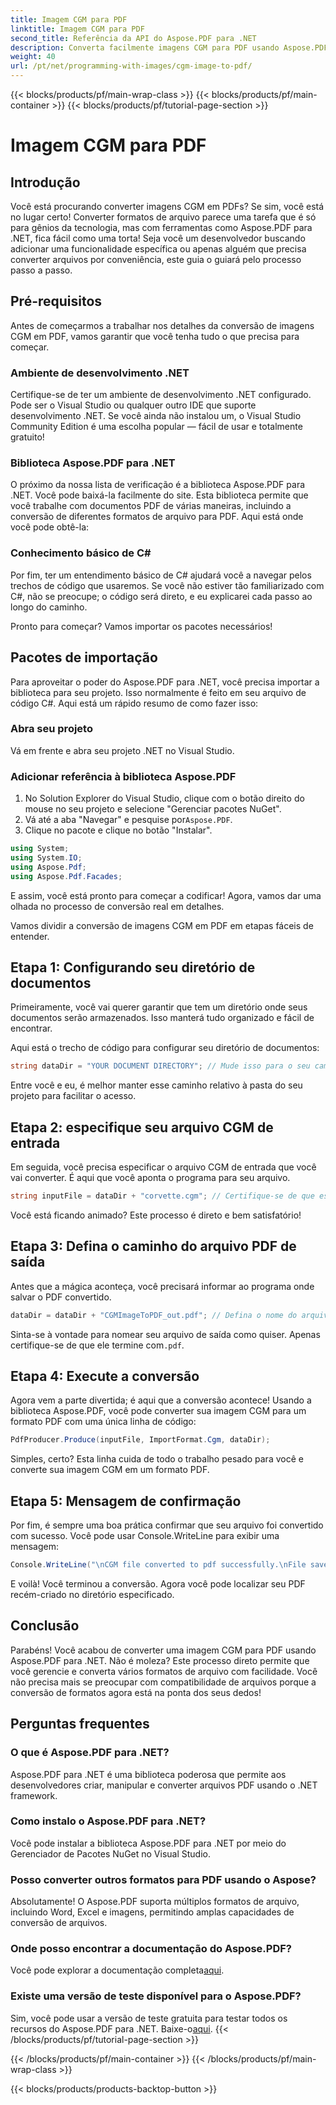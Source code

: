 ```yaml
---
title: Imagem CGM para PDF
linktitle: Imagem CGM para PDF
second_title: Referência da API do Aspose.PDF para .NET
description: Converta facilmente imagens CGM para PDF usando Aspose.PDF para .NET. Siga este guia passo a passo simples e agilize seu processo de conversão de arquivos.
weight: 40
url: /pt/net/programming-with-images/cgm-image-to-pdf/
---
```


{{< blocks/products/pf/main-wrap-class >}}
{{< blocks/products/pf/main-container >}}
{{< blocks/products/pf/tutorial-page-section >}}

# Imagem CGM para PDF

## Introdução

Você está procurando converter imagens CGM em PDFs? Se sim, você está no lugar certo! Converter formatos de arquivo parece uma tarefa que é só para gênios da tecnologia, mas com ferramentas como Aspose.PDF para .NET, fica fácil como uma torta! Seja você um desenvolvedor buscando adicionar uma funcionalidade específica ou apenas alguém que precisa converter arquivos por conveniência, este guia o guiará pelo processo passo a passo.

## Pré-requisitos

Antes de começarmos a trabalhar nos detalhes da conversão de imagens CGM em PDF, vamos garantir que você tenha tudo o que precisa para começar.

### Ambiente de desenvolvimento .NET

Certifique-se de ter um ambiente de desenvolvimento .NET configurado. Pode ser o Visual Studio ou qualquer outro IDE que suporte desenvolvimento .NET. Se você ainda não instalou um, o Visual Studio Community Edition é uma escolha popular — fácil de usar e totalmente gratuito!

### Biblioteca Aspose.PDF para .NET

O próximo da nossa lista de verificação é a biblioteca Aspose.PDF para .NET. Você pode baixá-la facilmente do site. Esta biblioteca permite que você trabalhe com documentos PDF de várias maneiras, incluindo a conversão de diferentes formatos de arquivo para PDF. Aqui está onde você pode obtê-la:

### Conhecimento básico de C#

Por fim, ter um entendimento básico de C# ajudará você a navegar pelos trechos de código que usaremos. Se você não estiver tão familiarizado com C#, não se preocupe; o código será direto, e eu explicarei cada passo ao longo do caminho.

Pronto para começar? Vamos importar os pacotes necessários!

## Pacotes de importação

Para aproveitar o poder do Aspose.PDF para .NET, você precisa importar a biblioteca para seu projeto. Isso normalmente é feito em seu arquivo de código C#. Aqui está um rápido resumo de como fazer isso:

### Abra seu projeto

Vá em frente e abra seu projeto .NET no Visual Studio. 

### Adicionar referência à biblioteca Aspose.PDF

1. No Solution Explorer do Visual Studio, clique com o botão direito do mouse no seu projeto e selecione "Gerenciar pacotes NuGet".
2.  Vá até a aba "Navegar" e pesquise por`Aspose.PDF`.
3. Clique no pacote e clique no botão "Instalar".

```csharp
using System;
using System.IO;
using Aspose.Pdf;
using Aspose.Pdf.Facades;
```

E assim, você está pronto para começar a codificar! Agora, vamos dar uma olhada no processo de conversão real em detalhes.

Vamos dividir a conversão de imagens CGM em PDF em etapas fáceis de entender.

## Etapa 1: Configurando seu diretório de documentos

Primeiramente, você vai querer garantir que tem um diretório onde seus documentos serão armazenados. Isso manterá tudo organizado e fácil de encontrar. 

Aqui está o trecho de código para configurar seu diretório de documentos:

```csharp
string dataDir = "YOUR DOCUMENT DIRECTORY"; // Mude isso para o seu caminho
```

Entre você e eu, é melhor manter esse caminho relativo à pasta do seu projeto para facilitar o acesso.

## Etapa 2: especifique seu arquivo CGM de entrada

Em seguida, você precisa especificar o arquivo CGM de entrada que você vai converter. É aqui que você aponta o programa para seu arquivo.

```csharp
string inputFile = dataDir + "corvette.cgm"; // Certifique-se de que este arquivo existe no seu diretório
```

Você está ficando animado? Este processo é direto e bem satisfatório!

## Etapa 3: Defina o caminho do arquivo PDF de saída

Antes que a mágica aconteça, você precisará informar ao programa onde salvar o PDF convertido.

```csharp
dataDir = dataDir + "CGMImageToPDF_out.pdf"; // Defina o nome do arquivo PDF de saída
```

 Sinta-se à vontade para nomear seu arquivo de saída como quiser. Apenas certifique-se de que ele termine com`.pdf`.

## Etapa 4: Execute a conversão

Agora vem a parte divertida; é aqui que a conversão acontece! Usando a biblioteca Aspose.PDF, você pode converter sua imagem CGM para um formato PDF com uma única linha de código:

```csharp
PdfProducer.Produce(inputFile, ImportFormat.Cgm, dataDir);
```

Simples, certo? Esta linha cuida de todo o trabalho pesado para você e converte sua imagem CGM em um formato PDF.

## Etapa 5: Mensagem de confirmação

Por fim, é sempre uma boa prática confirmar que seu arquivo foi convertido com sucesso. Você pode usar Console.WriteLine para exibir uma mensagem:

```csharp
Console.WriteLine("\nCGM file converted to pdf successfully.\nFile saved at " + dataDir);
```

E voilà! Você terminou a conversão. Agora você pode localizar seu PDF recém-criado no diretório especificado.

## Conclusão

Parabéns! Você acabou de converter uma imagem CGM para PDF usando Aspose.PDF para .NET. Não é moleza? Este processo direto permite que você gerencie e converta vários formatos de arquivo com facilidade. Você não precisa mais se preocupar com compatibilidade de arquivos porque a conversão de formatos agora está na ponta dos seus dedos!

## Perguntas frequentes

### O que é Aspose.PDF para .NET?  
Aspose.PDF para .NET é uma biblioteca poderosa que permite aos desenvolvedores criar, manipular e converter arquivos PDF usando o .NET framework.

### Como instalo o Aspose.PDF para .NET?  
Você pode instalar a biblioteca Aspose.PDF para .NET por meio do Gerenciador de Pacotes NuGet no Visual Studio.

### Posso converter outros formatos para PDF usando o Aspose?  
Absolutamente! O Aspose.PDF suporta múltiplos formatos de arquivo, incluindo Word, Excel e imagens, permitindo amplas capacidades de conversão de arquivos.

### Onde posso encontrar a documentação do Aspose.PDF?  
 Você pode explorar a documentação completa[aqui](https://reference.aspose.com/pdf/net/).

### Existe uma versão de teste disponível para o Aspose.PDF?  
 Sim, você pode usar a versão de teste gratuita para testar todos os recursos do Aspose.PDF para .NET. Baixe-o[aqui](https://releases.aspose.com/).
{{< /blocks/products/pf/tutorial-page-section >}}

{{< /blocks/products/pf/main-container >}}
{{< /blocks/products/pf/main-wrap-class >}}

{{< blocks/products/products-backtop-button >}}
